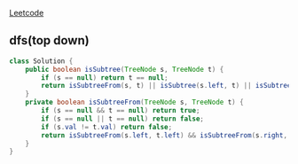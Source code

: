 [Leetcode](https://leetcode.com/problems/subtree-of-another-tree/)

## dfs(top down)
```java
class Solution {
    public boolean isSubtree(TreeNode s, TreeNode t) {
        if (s == null) return t == null;
        return isSubtreeFrom(s, t) || isSubtree(s.left, t) || isSubtree(s.right, t);
    }
    private boolean isSubtreeFrom(TreeNode s, TreeNode t) {
        if (s == null && t == null) return true;
        if (s == null || t == null) return false;
        if (s.val != t.val) return false;
        return isSubtreeFrom(s.left, t.left) && isSubtreeFrom(s.right, t.right);
    }
}
```
